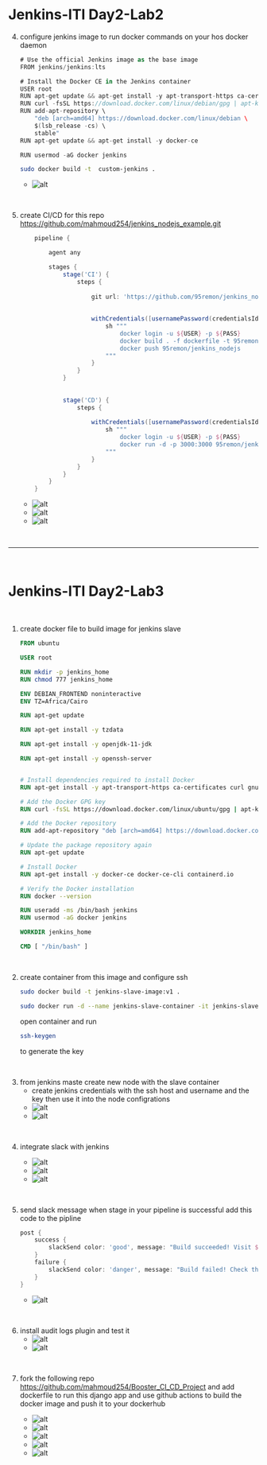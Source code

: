 # Jenkins-ITI Day2-Lab2

4. configure jenkins image to run docker commands on your hos docker daemon
    ```groovy
    # Use the official Jenkins image as the base image
    FROM jenkins/jenkins:lts

    # Install the Docker CE in the Jenkins container
    USER root
    RUN apt-get update && apt-get install -y apt-transport-https ca-certificates curl gnupg-agent software-properties-common
    RUN curl -fsSL https://download.docker.com/linux/debian/gpg | apt-key add -
    RUN add-apt-repository \
        "deb [arch=amd64] https://download.docker.com/linux/debian \
        $(lsb_release -cs) \
        stable"
    RUN apt-get update && apt-get install -y docker-ce

    RUN usermod -aG docker jenkins
    ```
    ```bash
    sudo docker build -t  custom-jenkins .
    ```
    - ![alt](images/Lab2/4-1.png)

<br/>

5. create CI/CD for this repo https://github.com/mahmoud254/jenkins_nodejs_example.git

    ```groovy
        pipeline {

            agent any

            stages {
                stage('CI') {
                    steps {
                        
                        git url: 'https://github.com/95remon/jenkins_nodejs_example', branch: 'master'
                        
                        
                        withCredentials([usernamePassword(credentialsId: 'dockerhub', passwordVariable: 'PASS', usernameVariable: 'USER')]){
                            sh """
                                docker login -u ${USER} -p ${PASS}
                                docker build . -f dockerfile -t 95remon/jenkins_nodejs
                                docker push 95remon/jenkins_nodejs
                            """
                        }
                    }
                }
                
                
                stage('CD') {
                    steps {
                        
                        withCredentials([usernamePassword(credentialsId: 'dockerhub', passwordVariable: 'PASS', usernameVariable: 'USER')]){
                            sh """
                                docker login -u ${USER} -p ${PASS}
                                docker run -d -p 3000:3000 95remon/jenkins_nodejs
                            """
                        }
                    }
                }
            }
        }

    ```
    - ![alt](images/Lab2/5-1.png)
    - ![alt](images/Lab2/5-2.png)
    - ![alt](images/Lab2/5-3.png)

<br/>

---

<br/>

# Jenkins-ITI Day2-Lab3

<br/>

1. create docker file to build image for jenkins slave
    ```dockerfile
    FROM ubuntu

    USER root

    RUN mkdir -p jenkins_home
    RUN chmod 777 jenkins_home

    ENV DEBIAN_FRONTEND noninteractive
    ENV TZ=Africa/Cairo

    RUN apt-get update

    RUN apt-get install -y tzdata

    RUN apt-get install -y openjdk-11-jdk

    RUN apt-get install -y openssh-server


    # Install dependencies required to install Docker
    RUN apt-get install -y apt-transport-https ca-certificates curl gnupg-agent software-properties-common

    # Add the Docker GPG key
    RUN curl -fsSL https://download.docker.com/linux/ubuntu/gpg | apt-key add -

    # Add the Docker repository
    RUN add-apt-repository "deb [arch=amd64] https://download.docker.com/linux/ubuntu $(lsb_release -cs) stable"

    # Update the package repository again
    RUN apt-get update

    # Install Docker
    RUN apt-get install -y docker-ce docker-ce-cli containerd.io

    # Verify the Docker installation
    RUN docker --version

    RUN useradd -ms /bin/bash jenkins
    RUN usermod -aG docker jenkins

    WORKDIR jenkins_home

    CMD [ "/bin/bash" ]
    ```
    
<br/>


2. create container from this image and configure ssh 
    ```bash
    sudo docker build -t jenkins-slave-image:v1 .
    ```
    ```bash
    sudo docker run -d --name jenkins-slave-container -it jenkins-slave-image:v1
    ```
    open container and run
    ```bash
    ssh-keygen
    ```
    to generate the key

<br/>
    

3. from jenkins maste create new node with the slave container
    - create jenkins credentials with the ssh host and username and the key then use it into the node configrations
    - ![alt](images/Lab3/3-1.png)
    - ![alt](images/Lab3/3-2.png)


<br/>
   
4. integrate slack with jenkins

    - ![alt](images/Lab3/4-1.png)
    - ![alt](images/Lab3/4-2.png)
    - ![alt](images/Lab3/4-3.png)

<br/>


5. send slack message when stage in your pipeline is successful
    add this code to the pipline 
    ```groovy
    post {
        success {
            slackSend color: 'good', message: "Build succeeded! Visit ${env.BUILD_URL}"
        }
        failure {
            slackSend color: 'danger', message: "Build failed! Check the logs at ${env.BUILD_URL}"
        }
    }
    ```
    - ![alt](images/Lab3/5-1.png)

<br/>


6. install audit logs plugin and test it
   - ![alt](images/Lab3/6-1.png)
   - ![alt](images/Lab3/6-2.png)

<br/>

7. fork the following repo https://github.com/mahmoud254/Booster_CI_CD_Project and add dockerfile to run this django app and use github actions to build the docker image and push it to your dockerhub

    - ![alt](images/Lab3/7-1.png)
    - ![alt](images/Lab3/7-2.png)
    - ![alt](images/Lab3/7-3.png)
    - ![alt](images/Lab3/7-4.png)
    - ![alt](images/Lab3/7-5.png)
